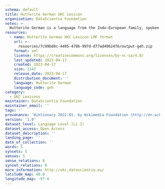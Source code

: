```yaml
---
schema: default
title: Hutterite German UKC Lexicon
organization: DataScientia Foundation
notes: >-
  Hutterite German is a language from the Indo-European family, spoken in North America. The UKC Lexicon of Hutterite German is represented as a lexico-semantic network. It consists of words, word senses, synsets, as well as sense-level and synset-level relationships.
resources:
  - name: Hutterite German UKC Lexicon LMF format
    url: >-
      resources/7c99bd8c-4495-479b-997d-d77ad49624f6/output-geh.zip
    format: xml
    license: https://creativecommons.org/licenses/by-nc-sa/4.0/
    last_updated: 2023-04-17
    created: 2023-04-17
    size: 1142
    release_date: 2023-04-17
    distribution_document: ''
    language: Hutterite German
    language_code: geh
category:
  - UKC Lexicons
maintainer: DataScientia Foundation
maintainer_email: ''
tags: ''
provenance: 'Wiktionary 2022.01. by Wikimedia Foundation (http://en.wiktionary.org); Princeton WordNet 2.1 by Princeton University (https://wordnet.princeton.edu)'
version: '1.0'
dataset_level: Language Level (L1-2)
dataset_access: Open Access
dataset_description: ''
landing_page: ''
date_of_collection: ''
words: 5
synsets: 5
senses: 5
sense_relations: 0
synset_relations: 0
more_information: http://ukc.datascientia.eu/
latitude_map: 40.0
longitude_map: -97.0
---
```

